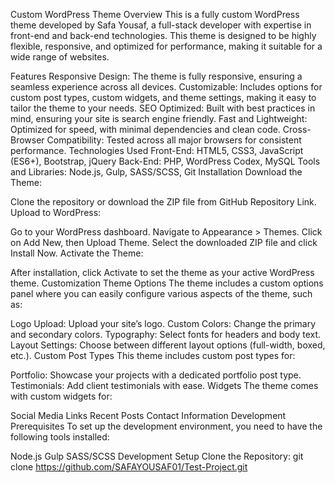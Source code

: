 Custom WordPress Theme
Overview
This is a fully custom WordPress theme developed by Safa Yousaf, a full-stack developer with expertise in front-end and back-end technologies. This theme is designed to be highly flexible, responsive, and optimized for performance, making it suitable for a wide range of websites.

Features
Responsive Design: The theme is fully responsive, ensuring a seamless experience across all devices.
Customizable: Includes options for custom post types, custom widgets, and theme settings, making it easy to tailor the theme to your needs.
SEO Optimized: Built with best practices in mind, ensuring your site is search engine friendly.
Fast and Lightweight: Optimized for speed, with minimal dependencies and clean code.
Cross-Browser Compatibility: Tested across all major browsers for consistent performance.
Technologies Used
Front-End: HTML5, CSS3, JavaScript (ES6+), Bootstrap, jQuery
Back-End: PHP, WordPress Codex, MySQL
Tools and Libraries: Node.js, Gulp, SASS/SCSS, Git
Installation
Download the Theme:

Clone the repository or download the ZIP file from GitHub Repository Link.
Upload to WordPress:

Go to your WordPress dashboard.
Navigate to Appearance > Themes.
Click on Add New, then Upload Theme.
Select the downloaded ZIP file and click Install Now.
Activate the Theme:

After installation, click Activate to set the theme as your active WordPress theme.
Customization
Theme Options
The theme includes a custom options panel where you can easily configure various aspects of the theme, such as:

Logo Upload: Upload your site’s logo.
Custom Colors: Change the primary and secondary colors.
Typography: Select fonts for headers and body text.
Layout Settings: Choose between different layout options (full-width, boxed, etc.).
Custom Post Types
This theme includes custom post types for:

Portfolio: Showcase your projects with a dedicated portfolio post type.
Testimonials: Add client testimonials with ease.
Widgets
The theme comes with custom widgets for:

Social Media Links
Recent Posts
Contact Information
Development
Prerequisites
To set up the development environment, you need to have the following tools installed:

Node.js
Gulp
SASS/SCSS
Development Setup
Clone the Repository:
git clone https://github.com/SAFAYOUSAF01/Test-Project.git
